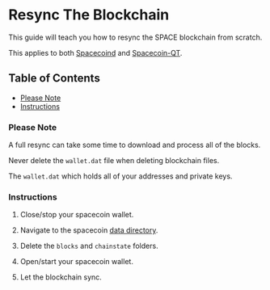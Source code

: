 # Resync The Blockchain

This guide will teach you how to resync the SPACE blockchain from scratch.

This applies to both [Spacecoind](https://github.com/spaceworksco/spacecoin) and [Spacecoin-QT](https://spaceworks.co/spacecoin/wallets#spacecoin-qt).

## Table of Contents

- [Please Note](#Please-Note)
- [Instructions](#Instructions)

### Please Note

A full resync can take some time to download and process all of the blocks.

Never delete the `wallet.dat` file when deleting blockchain files.

The `wallet.dat` which holds all of your addresses and private keys.

### Instructions

1. Close/stop your spacecoin wallet.

2. Navigate to the spacecoin [data directory](https://github.com/SpaceWorksCo/guides/blob/master/Find-Data-Directory.md).

3. Delete the `blocks` and `chainstate` folders.

4. Open/start your spacecoin wallet.

4. Let the blockchain sync.
